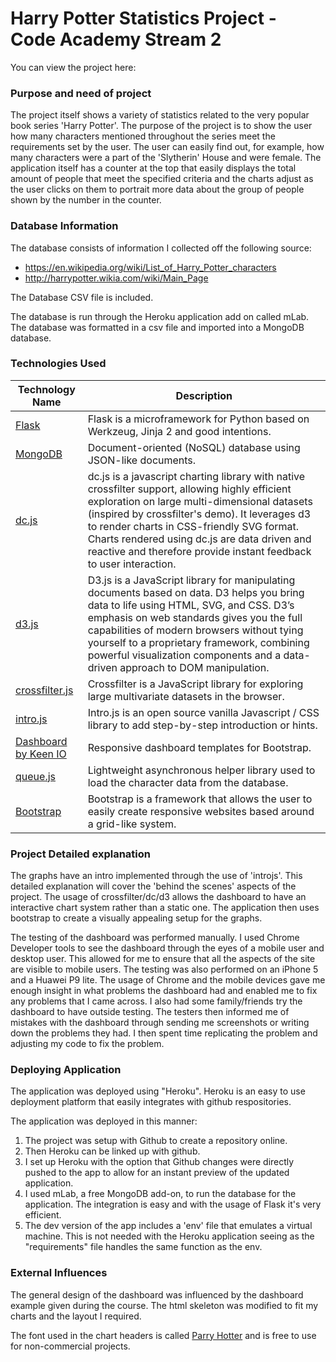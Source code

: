 # Harry Potter Statistics Project - Code Academy Stream 2

You can view the project here: 

### Purpose and need of project

The project itself shows a variety of statistics related to the very popular book series 'Harry Potter'.
The purpose of the project is to show the user how many characters mentioned throughout the series meet 
the requirements set by the user. The user can easily find out, for example, how many characters were a
part of the 'Slytherin' House and were female. The application itself has a counter at the top that easily
displays the total amount of people that meet the specified criteria and the charts adjust as the user clicks
on them to portrait more data about the group of people shown by the number in the counter.

### Database Information

The database consists of information I collected off the following source:
* https://en.wikipedia.org/wiki/List_of_Harry_Potter_characters
* http://harrypotter.wikia.com/wiki/Main_Page

The Database CSV file is included.

The database is run through the Heroku application add on called mLab. The database was formatted in a csv file and
imported into a MongoDB database. 

### Technologies Used
Technology Name | Description
------------ | -------------
[Flask](http://flask.pocoo.org/) | Flask is a microframework for Python based on Werkzeug, Jinja 2 and good intentions.
[MongoDB](https://www.mongodb.com/) | Document-oriented (NoSQL) database using JSON-like documents.
[dc.js](https://dc-js.github.io/dc.js/) | dc.js is a javascript charting library with native crossfilter support, allowing highly efficient exploration on large multi-dimensional datasets (inspired by crossfilter's demo). It leverages d3 to render charts in CSS-friendly SVG format. Charts rendered using dc.js are data driven and reactive and therefore provide instant feedback to user interaction.
[d3.js](https://d3js.org/) | D3.js is a JavaScript library for manipulating documents based on data. D3 helps you bring data to life using HTML, SVG, and CSS. D3’s emphasis on web standards gives you the full capabilities of modern browsers without tying yourself to a proprietary framework, combining powerful visualization components and a data-driven approach to DOM manipulation.
[crossfilter.js](http://square.github.io/crossfilter/) | Crossfilter is a JavaScript library for exploring large multivariate datasets in the browser. 
[intro.js](https://introjs.com/) | Intro.js is an open source vanilla Javascript / CSS library to add step-by-step introduction or hints.
[Dashboard by Keen IO](https://keen.github.io/dashboards/)|  Responsive dashboard templates for Bootstrap.
[queue.js](https://d3js.org/) |  Lightweight asynchronous helper library used to load the character data from the database.
[Bootstrap](https://getbootstrap.com/) | Bootstrap is a framework that allows the user to easily create responsive websites based around a grid-like system.


### Project Detailed explanation

The graphs have an intro implemented through the use of 'introjs'. This detailed explanation will cover the 'behind the scenes' aspects of the project.
The usage of crossfilter/dc/d3 allows the dashboard to have an interactive chart system rather than a static one. The application then uses bootstrap to
create a visually appealing setup for the graphs.

The testing of the dashboard was performed manually. I used Chrome Developer tools to see the dashboard through the eyes of a mobile user and desktop user.
This allowed for me to ensure that all the aspects of the site are visible to mobile users. The testing was also performed on an iPhone 5 and a Huawei P9 lite.
The usage of Chrome and the mobile devices gave me enough insight in what problems the dashboard had and enabled me to fix any problems that I came across. I also
had some family/friends try the dashboard to have outside testing. The testers then informed me of mistakes with the dashboard through sending me screenshots or
writing down the problems they had. I then spent time replicating the problem and adjusting my code to fix the problem.

### Deploying Application

The application was deployed using "Heroku". Heroku is an easy to use deployment platform that easily integrates with github respositories.

The application was deployed in this manner:
1. The project was setup with Github to create a repository online.
2. Then Heroku can be linked up with github.
3. I set up Heroku with the option that Github changes were directly pushed to the app to allow for an instant preview of the updated application.
4. I used mLab, a free MongoDB add-on, to run the database for the application. The integration is easy and with the usage of Flask it's very efficient.
5. The dev version of the app includes a 'env' file that emulates a virtual machine. This is not needed with the Heroku application seeing as the "requirements" file handles the same function as the env.

### External Influences

The general design of the dashboard was influenced by the dashboard example given during the course. The html skeleton 
was modified to fit my charts and the layout I required.

The font used in the chart headers is called [Parry Hotter](http://www.1001fonts.com/parry-hotter-font.html) and is free
to use for non-commercial projects.


